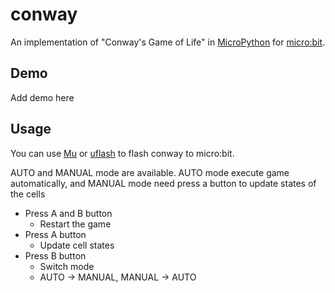 # conway

An implementation of "Conway's Game of Life" in [MicroPython](https://micropython.org/) for [micro:bit](http://microbit.org/).

## Demo

Add demo here

## Usage 

You can use [Mu](https://codewith.mu/) or [uflash](https://github.com/ntoll/uflash) to flash conway to micro:bit.

AUTO and MANUAL mode are available. AUTO mode execute game automatically, and MANUAL mode need press a button to update states of the cells

- Press A and B button
	- Restart the game
- Press A button
	- Update cell states
- Press B button
	- Switch mode
	- AUTO -> MANUAL, MANUAL -> AUTO
